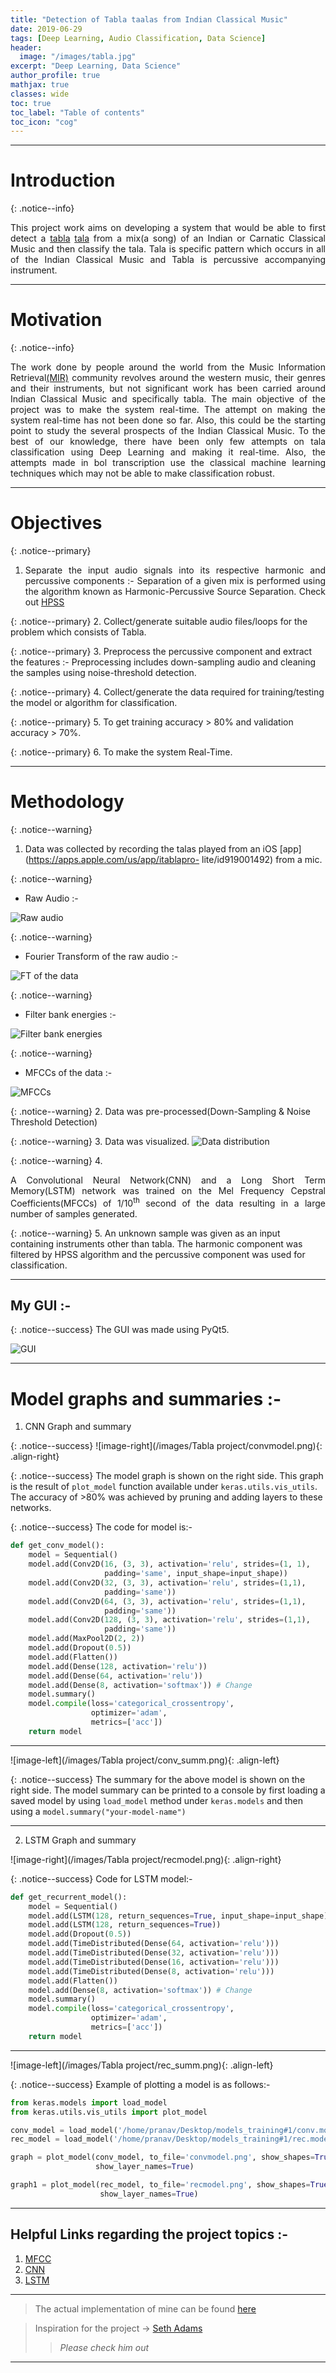 ```yaml
---
title: "Detection of Tabla taalas from Indian Classical Music"
date: 2019-06-29
tags: [Deep Learning, Audio Classification, Data Science]
header:
  image: "/images/tabla.jpg"
excerpt: "Deep Learning, Data Science"
author_profile: true
mathjax: true
classes: wide
toc: true
toc_label: "Table of contents"
toc_icon: "cog"
---
```


---

# Introduction

{: .notice--info}
<div style="text-align: justify">
This project work aims on developing a system that would be able to first detect a <a href="https://en.wikipedia.org/wiki/Tabla">tabla</a> <a href="https://en.wikipedia.org/wiki/Tala_(music)">tala</a>
from a mix(a song) of an Indian or Carnatic Classical Music and then classify the tala. Tala is specific pattern which occurs in all of the Indian Classical Music and Tabla is percussive accompanying instrument.
</div>

---

# Motivation

{: .notice--info}
<div style="text-align: justify">
The work done by people around the world from the Music Information Retrieval<a href="https://en.wikipedia.org/wiki/Music_information_retrieval">(MIR)</a> community revolves around the western music, their genres and their instruments, but not significant work has been carried around Indian Classical Music and specifically tabla. The main objective of the project was to make the system real-time. The attempt on making the system real-time has not been done so far. Also, this could be the starting point to study the several prospects of the Indian Classical Music. To the best of our knowledge, there have been only few attempts on tala classification using Deep Learning and making it real-time. Also, the attempts made in bol transcription use the classical machine learning techniques which may not be able to make classification robust.
</div>

---

# Objectives
{: .notice--primary}
1. <div style="text-align: justify">
   Separate the input audio signals into its respective harmonic and percussive components :-
   Separation of a given mix is performed using the algorithm known as Harmonic-Percussive Source Separation.
   Check out <a href="https://librosa.github.io/librosa/auto_examples/plot_hprss.html">HPSS</a>
   </div>

{: .notice--primary}
2. Collect/generate suitable audio files/loops for the problem which consists of Tabla.

{: .notice--primary}
3. Preprocess the percussive component and extract the features :-
   Preprocessing includes down-sampling audio and cleaning the samples using noise-threshold detection.

{: .notice--primary}
4. Collect/generate the data required for training/testing the model or algorithm for classification.

{: .notice--primary}
5. To get training accuracy > 80% and validation accuracy > 70%.

{: .notice--primary}
6. To make the system Real-Time.

---

# Methodology

{: .notice--warning}
1. Data was collected by recording the talas played from an iOS [app](https://apps.apple.com/us/app/itablapro-  lite/id919001492) from a mic.

{: .notice--warning}
* Raw Audio :-
<img src="{{ site.url }}{{ site.baseurl }}/images/Tabla project/timedata.png" alt="Raw audio">

{: .notice--warning}
* Fourier Transform of the raw audio :-
<img src="{{ site.url }}{{ site.baseurl }}/images/Tabla project/data_ft.png" alt="FT of the data">

{: .notice--warning}
* Filter bank energies :-
<img src="{{ site.url }}{{ site.baseurl }}/images/Tabla project/filterbankenergies.png" alt="Filter bank energies">

{: .notice--warning}
* MFCCs of the data :-
<img src="{{ site.url }}{{ site.baseurl }}/images/Tabla project/data_mfccs.png" alt="MFCCs">

{: .notice--warning}
2. Data was pre-processed(Down-Sampling & Noise Threshold Detection)

{: .notice--warning}
3. Data was visualized.
<img src="{{ site.url }}{{ site.baseurl }}/images/Tabla project/distribution.png" alt="Data distribution">

{: .notice--warning}
4. <div style="text-align: justify">
  A Convolutional Neural Network(CNN) and a Long Short Term Memory(LSTM) network was trained on the
  Mel Frequency Cepstral Coefficients(MFCCs) of 1/10<sup>th</sup> second of the data resulting in a large number of samples generated.</div>

{: .notice--warning}
5. An unknown sample was given as an input containing instruments other than tabla. The harmonic component    was filtered by HPSS algorithm and the percussive component was used for classification.

---

## My GUI :-

{: .notice--success}
The GUI was made using PyQt5.

<img src="{{ site.url }}{{ site.baseurl }}/images/Tabla project/GUI.png" alt="GUI">

---

# Model graphs and summaries :-

  1. CNN Graph and summary

{: .notice--success}
![image-right](/images/Tabla project/convmodel.png){: .align-right}

{: .notice--success}
The model graph is shown on the right side. This graph is the result of `plot_model` function available under `keras.utils.vis_utils`. The accuracy of >80% was achieved by pruning and adding layers to these networks.

{: .notice--success}
The code for model is:-

```python
def get_conv_model():
    model = Sequential()
    model.add(Conv2D(16, (3, 3), activation='relu', strides=(1, 1),
                     padding='same', input_shape=input_shape))
    model.add(Conv2D(32, (3, 3), activation='relu', strides=(1,1),
                     padding='same'))
    model.add(Conv2D(64, (3, 3), activation='relu', strides=(1,1),
                     padding='same'))
    model.add(Conv2D(128, (3, 3), activation='relu', strides=(1,1),
                     padding='same'))
    model.add(MaxPool2D(2, 2))
    model.add(Dropout(0.5))
    model.add(Flatten())
    model.add(Dense(128, activation='relu'))
    model.add(Dense(64, activation='relu'))
    model.add(Dense(8, activation='softmax')) # Change
    model.summary()
    model.compile(loss='categorical_crossentropy',
                  optimizer='adam',
                  metrics=['acc'])
    return model
```

---

![image-left](/images/Tabla project/conv_summ.png){: .align-left}

{: .notice--success}
The summary for the above model is shown on the right side. The model summary can be printed to a console by first loading a saved model by using `load_model` method under `keras.models` and then using a `model.summary("your-model-name")`

---

  2. LSTM Graph and summary

![image-right](/images/Tabla project/recmodel.png){: .align-right}

{: .notice--success}
Code for LSTM model:-

```python
def get_recurrent_model():
    model = Sequential()
    model.add(LSTM(128, return_sequences=True, input_shape=input_shape))
    model.add(LSTM(128, return_sequences=True))
    model.add(Dropout(0.5))
    model.add(TimeDistributed(Dense(64, activation='relu')))
    model.add(TimeDistributed(Dense(32, activation='relu')))
    model.add(TimeDistributed(Dense(16, activation='relu')))
    model.add(TimeDistributed(Dense(8, activation='relu')))
    model.add(Flatten())
    model.add(Dense(8, activation='softmax')) # Change
    model.summary()
    model.compile(loss='categorical_crossentropy',
                  optimizer='adam',
                  metrics=['acc'])
    return model
```
---

![image-left](/images/Tabla project/rec_summ.png){: .align-left}

{: .notice--success}
Example of plotting a model is as follows:-

```python
from keras.models import load_model
from keras.utils.vis_utils import plot_model

conv_model = load_model('/home/pranav/Desktop/models_training#1/conv.model')
rec_model = load_model('/home/pranav/Desktop/models_training#1/rec.model')

graph = plot_model(conv_model, to_file='convmodel.png', show_shapes=True,
                   show_layer_names=True)

graph1 = plot_model(rec_model, to_file='recmodel.png', show_shapes=True,
                    show_layer_names=True)

  ```
---

## Helpful Links regarding the project topics :-

1. [MFCC](https://haythamfayek.com/2016/04/21/speech-processing-for-machine-learning.html)
2. [CNN](http://yann.lecun.com/exdb/publis/pdf/lecun-bengio-95a.pdf)
3. [LSTM](https://www.analyticsvidhya.com/blog/2017/12/fundamentals-of-deep-learning-introduction-to-lstm/)

---

> The actual implementation of mine can be found [here](https://github.com/pranav6670/Detection-Classification-of-Tabla-taals)

> Inspiration for the project -> [Seth Adams](https://www.youtube.com/watch?v=Z7YM-HAz-IY&list=PLhA3b2k8R3t2Ng1WW_7MiXeh1pfQJQi_P)
>>*Please check him out*

---
